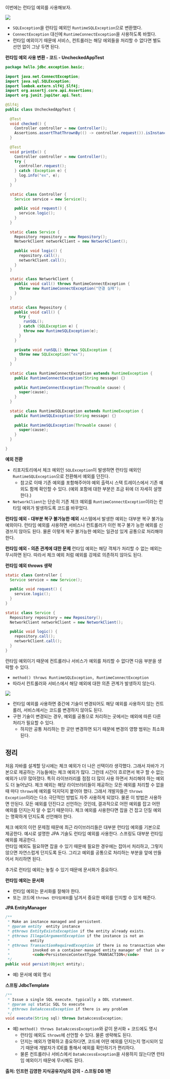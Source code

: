 이번에는 런타임 예외를 사용해보자.

![](../images/Pasted_image_20250717214908.png)
- `SQLException`을 런타임 예외인 `RuntimeSQLException`으로 변환했다.
- `ConnectException` 대신에 `RuntimeConnectException`을 사용하도록 바꿨다.
- 런타임 예외이기 때문에 서비스, 컨트롤러는 해당 에외들을 처리할 수 없다면 별도 선언 없이 그냥 두면 된다.

**런타임 예외 사용 변환 - 코드 - UncheckedAppTest**
```java
package hello.jdbc.exception.basic;  
  
import java.net.ConnectException;  
import java.sql.SQLException;  
import lombok.extern.slf4j.Slf4j;  
import org.assertj.core.api.Assertions;  
import org.junit.jupiter.api.Test;  
  
@Slf4j  
public class UncheckedAppTest {  
  
  @Test  
  void checked() {  
    Controller controller = new Controller();  
    Assertions.assertThatThrownBy(() -> controller.request()).isInstanceOf(Exception.class);  
  }  
  
  @Test  
  void printEx() {  
    Controller controller = new Controller();  
    try {  
      controller.request();  
    } catch (Exception e) {  
      log.info("ex", e);  
    }  
  }  
  
  static class Controller {  
    Service service = new Service();  
  
    public void request() {  
      service.logic();  
    }  
  }  
  
  static class Service {  
    Repository repository = new Repository();  
    NetworkClient networkClient = new NetworkClient();  
  
    public void logic() {  
      repository.call();  
      networkClient.call();  
    }  
  }  
  
  static class NetworkClient {  
    public void call() throws RuntimeConnectException {  
      throw new RuntimeConnectException("연결 실패");  
    }  
  }  
  
  static class Repository {  
    public void call() {  
      try {  
        runSQL();  
      } catch (SQLException e) {  
        throw new RuntimeSQLException(e);  
      }  
    }  
  
    private void runSQL() throws SQLException {  
      throw new SQLException("ex");  
    }  
  }  
  
  static class RuntimeConnectException extends RuntimeException {  
    public RuntimeConnectException(String message) {}  
  
    public RuntimeConnectException(Throwable cause) {  
      super(cause);  
    }  
  }  
  
  static class RuntimeSQLException extends RuntimeException {  
    public RuntimeSQLException(String message) {}  
  
    public RuntimeSQLException(Throwable cause) {  
      super(cause);  
    }  
  }  
  
}
```

**예외 전환**  
- 리포지토리에서 체크 예외인 `SQLException`이 발생하면 런타임 예외인 `RuntimeSQLException`으로 전환해서 예외를 던진다.
	- 참고로 이때 기존 예외를 포함해주어야 예외 출력시 스택 트레이스에서 기존 예외도 함께 확인할 수 있다. (예외 포함에 대한 부분은 조금 뒤에 더 자세히 설명한다.)
- `NetworkClient`는 단순히 기존 체크 예외를 `RuntimeConnectException`이라는 런타임 예외가 발생하도록 코드를 바꾸었다.

**런타임 예외 - 대부분 복구 불가능한 예외**
시스템에서 발생한 예외는 대부분 복구 불가능 예외이다.
런타임 예외를 사용하면 서비스나 컨트롤러가 이런 복구 불가 능한 예외를 신경쓰지 않아도 된다.
물론 이렇게 복구 불가능한 예외는 일관성 있게 공통으로 처리해야 한다.

**런타임 예외 - 의존 관계에 대한 문제**
런타임 예외는 해당 객체가 처리할 수 없는 예외는 무시하면 된다.
따라서 체크 예외 처럼 예외를 강제로 의존하지 않아도 된다.

**런타임 예외 throws 생략**
```java
static class Controller {  
  Service service = new Service();  
  
  public void request() {  
    service.logic();  
  }  
}  
  
static class Service {  
  Repository repository = new Repository();  
  NetworkClient networkClient = new NetworkClient();  
  
  public void logic() {  
    repository.call();  
    networkClient.call();  
  }  
}
```

런타임 예외이기 때문에 컨트롤러나 서비스가 예외를 처리할 수 없다면 다음 부분을 생략할 수 있다.
- `method() throws RuntimeSQLException, RuntimeConnectException`
- 따라서 컨트롤러와 서비스에서 해당 예외에 대한 의존 관계가 발생하지 않는다.

![](../images/Pasted_image_20250717215926.png)

- 런타임 예외를 사용하면 중간에 기술이 변경되어도 해당 예외를 사용하지 않는 컨트롤러, 서비스에서는 코드를 변경하지 않아도 된다.
- 구현 기술이 변경되는 경우, 예외를 공통으로 처리하는 곳에서는 예외에 따른 다른 처리가 필요할 수 있다.
	- 하지만 공통 처리하는 한 곳만 변경하면 되기 때문에 변경의 영향 범위는 최소화 된다.

## 정리
처음 자바를 설계할 당시에는 체크 예외가 더 나은 선택이라 생각했다.
그래서 자바가 기본으로 제공하는 기능들에는 체크 예외가 많다. 그런데 시간이 흐르면서 복구 할 수 없는 예외가 너무 많아졌다.
특히 라이브러리를 점점 더 많이 사용 하면서 처리해야 하는 예외도 더 늘어났다. 
체크 예외는 해당 라이브러리들이 제공하는 모든 예외를 처리할 수 없을 때 마다 `throws`에 예외를 덕지덕지 붙어야 했다. 
그래서 개발자들은 `throws Exception`이라는 다소 극단적인 방법도 자주 사용하게 되었다. 
물론 이 방법은 사용하면 안된다. 모든 예외를 던진다고 선언하는 것인데, 결과적으로 어떤 예외를 잡고 어떤 예외를 던지는지 알 수 없기 때문이다. 
체크 예외를 사용한다면 잡을 건 잡고 던질 예외는 명확하게 던지도록 선언해야 한다.  

체크 예외의 이런 문제점 때문에 최근 라이브러리들은 대부분 런타임 예외를 기본으로 제공한다.
예시로 설명한 JPA 기술도 런타임 예외를 사용한다. 스프링도 대부분 런타임 예외를 제공한다.  
런타임 예외도 필요하면 잡을 수 있기 때문에 필요한 경우에는 잡아서 처리하고, 그렇지 않으면 자연스럽게 던지도록 둔다. 그리고 예외를 공통으로 처리하는 부분을 앞에 만들어서 처리하면 된다.

추가로 런타임 예외는 놓칠 수 있기 때문에 문서화가 중요하다.

**런타임 예외는 문서화**
- 런타임 예외는 문서화를 잘해야 한다.
- 또는 코드에 `throws 런타임예외`를 남겨서 중요한 예외를 인지할 수 있게 해준다.

**JPA EntityManager**
```java
/**
 * Make an instance managed and persistent.
 * @param entity  entity instance
 * @throws EntityExistsException if the entity already exists.
 * @throws IllegalArgumentException if the instance is not an
 *         entity
 * @throws TransactionRequiredException if there is no transaction when
 *          invoked on a container-managed entity manager of that is of type
 *          <code>PersistenceContextType.TRANSACTION</code>
 */
public void persist(Object entity);
```
- 예) 문서에 예외 명시

**스프링 JdbcTemplate**
```java
/**
 * Issue a single SQL execute, typically a DDL statement.
 * @param sql static SQL to execute
 * @throws DataAccessException if there is any problem
 */
void execute(String sql) throws DataAccessException;
```
- 예) `method() throws DataAccessException`와 같이 문서화 + 코드에도 명시
	- 런타임 예외도 `throws`에 선언할 수 있다. 물론 생략해도 된다.
	- 던지는 예외가 명확하고 중요하다면, 코드에 어떤 예외를 던지는지 명시되어 있기 때문에 개발자가 IDE를 통해서 예외를 확인하기가 편리하다.
	- 물론 컨트롤러나 서비스에서 `DataAccessException`을 사용하지 않는다면 런타임 예외이기 때문에 무시해도 된다.

__출처: 인프런 김영한 지식공유자님의 강의 - 스프링 DB 1편__